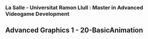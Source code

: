 ### La Salle - Universitat Ramon Llull : Master in Advanced Videogame Development
## Advanced Graphics 1 - 20-BasicAnimation
